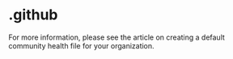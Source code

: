 # .github

For more information, please see the article on creating a default community health file for your organization.
